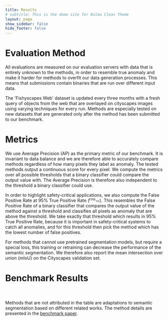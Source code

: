 ```yaml
---
title: Results
# subtitle: This is the demo site for Bulma Clean Theme
layout: page
show_sidebar: false
hide_footer: false
---
```


<script type="text/javascript" src="https://unpkg.com/tabulator-tables@4.2.7/dist/js/tabulator.min.js"></script>

# Evaluation Method

All evaluations are measured on our evaluation servers with data that is entirely unknown to the methods, in order to resemble true anomaly and make it harder for methods to overfit our data generation processes. This means that submissions contain binaries that are run over different input data.

The 'Fishyscapes Web' dataset is updated every three months with a fresh query of objects from the web that are overlayed on cityscapes images using varying techniques for every run. Methods are especially tested on new datasets that are generated only after the method has been submitted to our benchmark.

# Metrics

We use Average Precision (AP) as the primary metric of our benchmark. It is invariant to data balance and we are therefore able to accurately compare methods regardless of how many pixels they label as anomaly.
The tested methods output a continuous score for every pixel. We compute the metrics over all possible thresholds that a binary classifier could compare the output value with. The Average Precision is therefore also independent to the threshold a binary classifier could use.

In order to highlight safety-critical applications, we also compute the False Positive Rate at 95% True Positive Rate (<svg height="1em" viewBox="-2 0 120 51" version="1.1"><text style="font-size:40px;line-height:125%;letter-spacing:0px;fill:#363636;fill-opacity:1;" x="-4.5" y="38">FPR</text><text style="font-size:30px;line-height:125%;letter-spacing:0px;fill:#363636;fill-opacity:1;" x="78.6" y="50.5">95</text></svg>). This resembles the False Positive Rate of a binary classifier that compares the output value of the method against a threshold and classifies all pixels as anomaly that are above the threshold. We take exactly that threshold which results in 95% True Positive Rate, because it is important in safety-critical systems to catch all anomalies, and for this threshold then pick the method which has the lowest number of false positives.

For methods that cannot use pretrained segmentation models, but require a special loss, this training or retraining can decrease the performance of the semantic segmentation. We therefore also report the mean intersection over union (mIoU) on the Cityscapes validation set.

# Benchmark Results

<div id="results-table" class="is-size-7"></div>

<script>

var fpr95 = '<svg height="1.2em" style="margin-top: 2px" viewBox="-2 0 120 52" version="1.1"><text style="font-weight:bold;font-size:40px;line-height:125%;letter-spacing:0px;fill:#363636;fill-opacity:1;" x="-4.5" y="38">FPR</text><text style="font-weight:bold;font-size:30px;line-height:125%;letter-spacing:0px;fill:#363636;fill-opacity:1;" x="78.6" y="50.5">95</text></svg>';
var black_cross = '<svg enable-background="new 0 0 24 24" height="14" width="14" viewBox="0 0 24 24" xml:space="preserve"><path fill="#222222" d="M22.245,4.015c0.313,0.313,0.313,0.826,0,1.139l-6.276,6.27c-0.313,0.312-0.313,0.826,0,1.14l6.273,6.272  c0.313,0.313,0.313,0.826,0,1.14l-2.285,2.277c-0.314,0.312-0.828,0.312-1.142,0l-6.271-6.271c-0.313-0.313-0.828-0.313-1.141,0  l-6.276,6.267c-0.313,0.313-0.828,0.313-1.141,0l-2.282-2.28c-0.313-0.313-0.313-0.826,0-1.14l6.278-6.269  c0.313-0.312,0.313-0.826,0-1.14L1.709,5.147c-0.314-0.313-0.314-0.827,0-1.14l2.284-2.278C4.308,1.417,4.821,1.417,5.135,1.73  L11.405,8c0.314,0.314,0.828,0.314,1.141,0.001l6.276-6.267c0.312-0.312,0.826-0.312,1.141,0L22.245,4.015z"></path></svg>';
var black_tick = '<svg enable-background="new 0 0 24 24" height="14" width="14" viewBox="0 0 24 24" xml:space="preserve"><path fill="#222222" clip-rule="evenodd" d="M21.652,3.211c-0.293-0.295-0.77-0.295-1.061,0L9.41,14.34  c-0.293,0.297-0.771,0.297-1.062,0L3.449,9.351C3.304,9.203,3.114,9.13,2.923,9.129C2.73,9.128,2.534,9.201,2.387,9.351  l-2.165,1.946C0.078,11.445,0,11.63,0,11.823c0,0.194,0.078,0.397,0.223,0.544l4.94,5.184c0.292,0.296,0.771,0.776,1.062,1.07  l2.124,2.141c0.292,0.293,0.769,0.293,1.062,0l14.366-14.34c0.293-0.294,0.293-0.777,0-1.071L21.652,3.211z" fill-rule="evenodd"></path></svg>';

 //create Tabulator on DOM element with id "example-table"
var table = new Tabulator("#results-table", {
 	//height:205, // set height of table (in CSS or here), this enables the Virtual DOM and improves render speed dramatically (can be any valid css height value)
 	//layout:"fitColumns", //fit columns to width of table (optional)
  groupBy:"method",
 	columns:[ //Define Table Columns
	 	//{title:"Method", field:"method", width:150},
    {title:"Score", field:"score", width:150, headerSort:false},
    {title: 'Method Requirements',
     columns:[
       {title:'retraining',
        field:"requires_retraining",
        align:"center",
        formatter: 'lookup',
        formatterParams: {'FALSE': black_cross, 'TRUE': black_tick},
        headerSort:false},
       {title:'OoD Data',
        field:"requires_ood_data",
        align:"center",
        formatter: 'lookup',
        formatterParams: {'FALSE': black_cross, 'TRUE': black_tick},
        headerSort:false}]},
    {title: 'Cityscapes',
     columns:[
       {title:'mIoU&nbsp;&nbsp;&nbsp;&nbsp;',
        field:"cityscapes_miou",
        align:"right",
        sorter:"number",
        sorterParams:{alignEmptyValues: 'bottom'},
        headerSortStartingDir:"desc"}]},
    {//column group
        title:"FS Lost & Found",
        columns:[
        {title:"AP",
         field:"LaF_AP",
         align:"right",
         cssClass:"column-group-left",
         sorter:"number",
         sorterParams:{alignEmptyValues: 'bottom'},
         headerSortStartingDir:"desc"},
        {title:fpr95,
         field:"LaF_FPR@95%TPR",
         align:"right",
         sorter:"number",
         sorterParams:{alignEmptyValues: 'bottom'},
         headerSortStartingDir:"asc"},
        ],
    },
    {//column group
        title:"FS Web Jan. 2020",
        columns:[
        {title:"AP",
         field: "webjan20_AP",
         align:"right",
         cssClass:"column-group-left",
         sorter:"number",
         sorterParams:{alignEmptyValues: 'bottom'},
         headerSortStartingDir:"desc"},
        {title:fpr95,
         field:"webjan20_FPR@95%TPR",
         align:"right",
         sorter:"number",
         sorterParams:{alignEmptyValues: 'bottom'},
         headerSortStartingDir:"asc"},
        ],
    },
    {//column group
        title:"FS Web Sept. 2019",
        columns:[
        {title:"AP",
         field: "websept19_AP",
         align:"right",
         cssClass:"column-group-left",
         sorter:"number",
         sorterParams:{alignEmptyValues: 'bottom'},
         headerSortStartingDir:"desc"},
        {title:fpr95,
         field:"websept19_FPR@95%TPR",
         align:"right",
         sorter:"number",
         sorterParams:{alignEmptyValues: 'bottom'},
         headerSortStartingDir:"asc"},
        ],
    },
    {//column group
        title:"FS Web June 2019",
        columns:[
        {title:"AP",
         field: "webjun19_AP",
         align:"right",
         cssClass:"column-group-left",
         sorter:"number",
         sorterParams:{alignEmptyValues: 'bottom'},
         headerSortStartingDir:"desc"},
        {title:fpr95,
         field:"webjun19_FPR@95%TPR",
         align:"right",
         sorter:"number",
         sorterParams:{alignEmptyValues: 'bottom'},
         headerSortStartingDir:"asc"},
        ],
    },
    {//column group
        title:"FS Web March 2019",
        columns:[
        {title:"AP",
         field:"webmar19_AP",
         align:"right",
         cssClass:"column-group-left",
         sorter:"number",
         sorterParams:{alignEmptyValues: 'bottom'},
         headerSortStartingDir:"desc"},
        {title:fpr95,
         field:"webmar19_FPR@95%TPR",
         align:"right",
         sorter:"number",
         sorterParams:{alignEmptyValues: 'bottom'},
         headerSortStartingDir:"asc"},
        ],
    },
    {//column group
        title:"FS Static",
        columns:[
        {title:"AP",
         field:"static_AP",
         align:"right",
         cssClass:"column-group-left",
         sorter:"number",
         sorterParams:{alignEmptyValues: 'bottom'},
         headerSortStartingDir:"desc"},
        {title:fpr95,
         field:"static_FPR@95%TPR",
         align:"right",
         sorter:"number",
         sorterParams:{alignEmptyValues: 'bottom'},
         headerSortStartingDir:"asc"},
        ],
    },
 	],
  initialSort:[{column:"LaF_AP", dir:"desc"}],
  groupToggleElement:false, //no toggeling
  groupHeader:function(value, count, data, group){
    //value - the value all members of this group share
    //count - the number of rows in this group
    //data - an array of all the row data objects in this group
    //group - the group component for the group
    var return_str = '<span class="method">' + value + '</span>';
    var found_paper = false;
    data.forEach(function(item) {
      if (!found_paper && item.paper != 'x') {
        if (item.paper_link)
          return_str = return_str + '<a class="method method-paper" href="' + item.paper_link + '" target="_blank">' + item.paper + '</a>';
        else
          return_str = return_str + '</span><span class="method method-paper">' + item.paper + '</span>';
        found_paper = true;
      }
    });
    return return_str;
  },
});

fetch('https://spreadsheets.google.com/feeds/cells/1fJy2tsru1Sza37IZGk3PqTGbpA_kTsE_QK5Ld2v65bc/1/public/full?alt=json').then(function(response) {
  response.json().then(function(data) {
    // first row gives keys
    columnKeys = []
    for(var r=0; r<data.feed.entry.length; r++) {
      var cell = data.feed.entry[r]["gs$cell"];
      var val = cell["$t"];
      if (Number(cell.row) !== 1) break;
      columnKeys.push(val);
    }
    // read in lists of rows
    var tabledata = [];
    var currentEntry = {};
    var currentRow = 2
    for(var r=0; r<data.feed.entry.length; r++) {
      var cell = data.feed.entry[r]["gs$cell"];
      var val = cell["$t"];
      var row = Number(cell['row']);
      var col = Number(cell['col']);
      if (val.endsWith('%')) val = parseFloat(val.slice(0, -1));
      if (row > currentRow) {
        // filter out any row that has not defined a method name
        if (currentEntry['method']) tabledata.push(currentEntry);
        currentEntry = {};
        currentRow = row;
      }
      currentEntry[columnKeys[col - 1]] = val;
    }
    if (currentEntry['method']) tabledata.push(currentEntry);
    table.setData(tabledata);
  });
});
</script>
<br><br>
Methods that are not attributed in the table are adaptations to semantic segmentation based on different related works. The method details are presented in the [benchmark paper](https://arxiv.org/abs/1904.03215).
